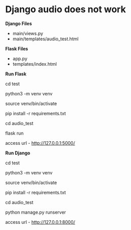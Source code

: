 # Django audio does not work



**Django Files**
- main/views.py
- main/templates/audio_test.html


**Flask Files**
- app.py
- templates/index.html






**Run Flask**


cd test

python3 -m venv venv

source venv/bin/activate

pip install -r requirements.txt

cd audio_test

flask run

access url - http://127.0.0.1:5000/




**Run Django**

cd test

python3 -m venv venv

source venv/bin/activate

pip install -r requirements.txt

cd audio_test

python manage.py runserver

access url - http://127.0.0.1:8000/





